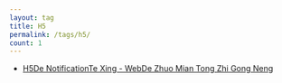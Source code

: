 ```yaml
---
layout: tag
title: H5
permalink: /tags/h5/
count: 1
---
```


- [H5De NotificationTe Xing  - WebDe Zhuo Mian Tong Zhi Gong Neng ](https://blog.imx0.com/2017-10-16/desktop-notification.html)
